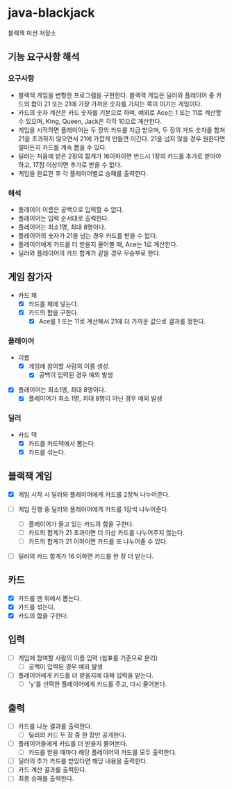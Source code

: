 # java-blackjack

블랙잭 미션 저장소

## 기능 요구사항 해석

### 요구사항

- 블랙잭 게임을 변형한 프로그램을 구현한다. 블랙잭 게임은 딜러와 플레이어 중 카드의 합이 21 또는 21에 가장 가까운 숫자를 가지는 쪽이 이기는 게임이다.
- 카드의 숫자 계산은 카드 숫자를 기본으로 하며, 예외로 Ace는 1 또는 11로 계산할 수 있으며, King, Queen, Jack은 각각 10으로 계산한다.
- 게임을 시작하면 플레이어는 두 장의 카드를 지급 받으며, 두 장의 카드 숫자를 합쳐 21을 초과하지 않으면서 21에 가깝게 만들면 이긴다. 21을 넘지 않을 경우 원한다면 얼마든지 카드를 계속 뽑을 수 있다.
- 딜러는 처음에 받은 2장의 합계가 16이하이면 반드시 1장의 카드를 추가로 받아야 하고, 17점 이상이면 추가로 받을 수 없다.
- 게임을 완료한 후 각 플레이어별로 승패를 출력한다.

### 해석

- 플레이어 이름은 공백으로 입력할 수 없다.
- 플레이어는 입력 순서대로 출력한다.
- 플레이어는 최소1명, 최대 8명이다.
- 플레이어의 숫자가 21을 넘는 경우 카드를 받을 수 없다.
- 플레이어에게 카드를 더 받을지 물어볼 때, Ace는 1로 계산한다.
- 딜러와 플레이어의 카드 합계가 같을 경우 무승부로 한다.

## 게임 참가자

- 카드 패
  - [x] 카드를 패에 넣는다.
  - [x] 카드의 합을 구한다.
    - [x] Ace를 1 또는 11로 계산해서 21에 더 가까운 값으로 결과를 정한다.

### 플레이어

- 이름
  - [x] 게임에 참여할 사람의 이름 생성
    - [x] 공백이 입력된 경우 예외 발생
- [x] 플레이어는 최소1명, 최대 8명이다.
  - [x] 플레이어가 최소 1명, 최대 8명이 아닌 경우 예외 발생

### 딜러

- 카드 덱
  - [x] 카드를 카드덱에서 뽑는다.
  - [x] 카드를 섞는다.

## 블랙잭 게임

- [x] 게임 시작 시 딜러와 플레이어에게 카드를 2장씩 나누어준다.
- [ ] 게임 진행 중 딜러와 플레이어에게 카드를 1장씩 나누어준다.
  - [ ] 플레이어가 들고 있는 카드의 합을 구한다. 
  - [ ] 카드의 합계가 21 초과이면 더 이상 카드를 나누어주지 않는다.
  - [ ] 카드의 합계가 21 이하이면 카드를 또 나누어줄 수 있다. 
- [ ] 딜러의 카드 합계가 16 이하면 카드를 한 장 더 받는다.
 

## 카드

- [x] 카드를 맨 위에서 뽑는다.
- [x] 카드를 섞는다.
- [x] 카드의 합을 구한다.

## 입력

- [ ] 게임에 참여할 사람의 이름 입력 (쉼표를 기준으로 분리)
  - [ ] 공백이 입력된 경우 예외 발생
- [ ] 플레이어에게 카드를 더 받을지에 대해 입력을 받는다.
  - [ ] 'y'를 선택한 플레이어에게 카드를 주고, 다시 물어본다.

## 출력

- [ ] 카드를 나눈 결과를 출력한다.
  - [ ] 딜러의 카드 두 장 중 한 장만 공개한다.
- [ ] 플레이어들에게 카드를 더 받을지 물어본다.
  - [ ] 카드를 받을 때마다 해당 플레이어의 카드를 모두 출력한다.
- [ ] 딜러의 추가 카드를 받았다면 해당 내용을 출력한다.
- [ ] 카드 계산 결과를 출력한다.
- [ ] 최종 승패를 출력한다.
